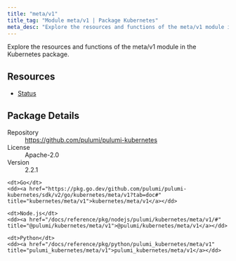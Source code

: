 ```yaml
---
title: "meta/v1"
title_tag: "Module meta/v1 | Package Kubernetes"
meta_desc: "Explore the resources and functions of the meta/v1 module in the Kubernetes package."
---
```


<!-- WARNING: this file was generated by Pulumi Docs Generator. -->
<!-- Do not edit by hand unless you're certain you know what you are doing! -->

Explore the resources and functions of the meta/v1 module in the Kubernetes package.

<h2 id="resources">Resources</h2>
<ul class="api">
    <li><a href="status" title="Status"><span class="symbol resource"></span>Status</a></li>
</ul>

<h2 id="package-details">Package Details</h2>
<dl class="package-details">
	<dt>Repository</dt>
	<dd><a href="https://github.com/pulumi/pulumi-kubernetes">https://github.com/pulumi/pulumi-kubernetes</a></dd>
	<dt>License</dt>
	<dd>Apache-2.0</dd>
	<dt>Version</dt>
	<dd>2.2.1</dd>
</dl>



<dl class="tabular">

    <dt>Go</dt>
    <dd><a href="https://pkg.go.dev/github.com/pulumi/pulumi-kubernetes/sdk/v2/go/kubernetes/meta/v1?tab=doc#" title="kubernetes/meta/v1">kubernetes/meta/v1</a></dd>

    <dt>Node.js</dt>
    <dd><a href="/docs/reference/pkg/nodejs/pulumi/kubernetes/meta/v1/#" title="@pulumi/kubernetes/meta/v1">@pulumi/kubernetes/meta/v1</a></dd>

    <dt>Python</dt>
    <dd><a href="/docs/reference/pkg/python/pulumi_kubernetes/meta/v1" title="pulumi_kubernetes/meta/v1">pulumi_kubernetes/meta/v1</a></dd>

</dl>

